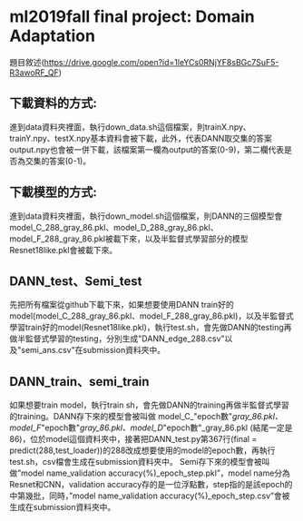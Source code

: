 # ml2019fall final project: Domain Adaptation
題目敘述(https://drive.google.com/open?id=1leYCs0RNjYF8sBGc7SuF5-R3awoRF_QF)

## 下載資料的方式:

進到data資料夾裡面，執行down_data.sh這個檔案，則trainX.npy、trainY.npy、testX.npy基本資料會被下載，此外，代表DANN取交集的答案output.npy也會被一併下載，該檔案第一欄為output的答案(0-9)，第二欄代表是否為交集的答案(0-1)。

## 下載模型的方式:

進到data資料夾裡面，執行down_model.sh這個檔案，則DANN的三個模型會model_C_288_gray_86.pkl、model_D_288_gray_86.pkl、model_F_288_gray_86.pkl被載下來，以及半監督式學習部分的模型 Resnet18like.pkl會被載下來。

## DANN_test、Semi_test

先把所有檔案從github下載下來，如果想要使用DANN train好的model(model_C_288_gray_86.pkl、model_F_288_gray_86.pkl)，以及半監督式學習train好的model(Resnet18like.pkl)，執行test.sh，會先做DANN的testing再做半監督式學習的testing，分別生成"DANN_edge_288.csv"以及"semi_ans.csv"在submission資料夾中。

## DANN_train、semi_train
如果想要train model，執行train sh，會先做DANN的training再做半監督式學習的training。DANN存下來的模型會被叫做  model_C_"epoch數"_gray_86.pkl、model_F_"epoch數"_gray_86.pkl、model_D_"epoch數"_gray_86.pkl (結尾一定是86)，位於model這個資料夾中，接著把DANN_test.py第367行(final = predict(288,test_loader))的288改成想要使用的model的epoch數，再執行test.sh，csv檔會生成在submission資料夾中。
Semi存下來的模型會被叫做”model name_validation accuracy(%)_epoch_step.pkl”，model name分為Resnet和CNN，validation accuracy存的是一位浮點數，step指的是該epoch的中第幾批，同時，”model name_validation accuracy(%)_epoch_step.csv”會被生成在submission資料夾中。
